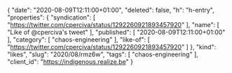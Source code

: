 {
  "date": "2020-08-09T12:11:00+01:00",
  "deleted": false,
  "h": "h-entry",
  "properties": {
    "syndication": [
      "https://twitter.com/cperciva/status/1292260921893457920"
    ],
    "name": [
      "Like of @cperciva's tweet"
    ],
    "published": [
      "2020-08-09T12:11:00+01:00"
    ],
    "category": [
      "chaos-engineering"
    ],
    "like-of": [
      "https://twitter.com/cperciva/status/1292260921893457920"
    ]
  },
  "kind": "likes",
  "slug": "2020/08/rmz6w",
  "tags": [
    "chaos-engineering"
  ],
  "client_id": "https://indigenous.realize.be"
}
